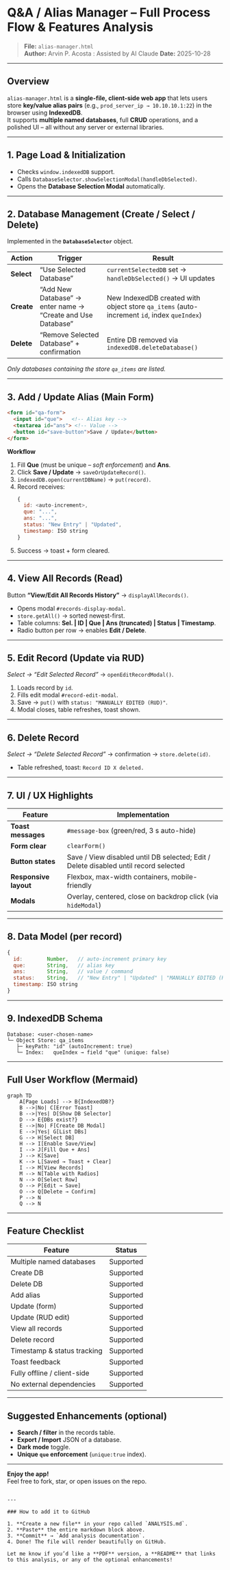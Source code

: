 # Q&A / Alias Manager – Full Process Flow & Features Analysis

> **File:** `alias-manager.html`  
> **Author:** Arvin P. Acosta : Assisted by AI Claude
> **Date:** 2025-10-28  

---

## Overview

`alias-manager.html` is a **single-file, client-side web app** that lets users store **key/value alias pairs** (e.g., `prod_server_ip → 10.10.10.1:22`) in the browser using **IndexedDB**.  
It supports **multiple named databases**, full **CRUD** operations, and a polished UI – all without any server or external libraries.

---

## 1. Page Load & Initialization

<body onload="init()">

* Checks `window.indexedDB` support.  
* Calls `DatabaseSelector.showSelectionModal(handleDbSelected)`.  
* Opens the **Database Selection Modal** automatically.

---

## 2. Database Management (Create / Select / Delete)

Implemented in the **`DatabaseSelector`** object.

| Action | Trigger | Result |
|--------|---------|--------|
| **Select** | “Use Selected Database” | `currentSelectedDB` set → `handleDbSelected()` → UI updates |
| **Create** | “Add New Database” → enter name → “Create and Use Database” | New IndexedDB created with object store `qa_items` (auto-increment `id`, index `queIndex`) |
| **Delete** | “Remove Selected Database” + confirmation | Entire DB removed via `indexedDB.deleteDatabase()` |

*Only databases containing the store `qa_items` are listed.*

---

## 3. Add / Update Alias (Main Form)

```html
<form id="qa-form">
  <input id="que">   <!-- Alias key -->
  <textarea id="ans"> <!-- Value -->
  <button id="save-button">Save / Update</button>
</form>
```

**Workflow**

1. Fill **Que** (must be unique – *soft enforcement*) and **Ans**.  
2. Click **Save / Update** → `saveOrUpdateRecord()`.  
3. `indexedDB.open(currentDBName)` → `put(record)`.  
4. Record receives:
   ```js
   {
     id: <auto-increment>,
     que: "...",
     ans: "...",
     status: "New Entry" | "Updated",
     timestamp: ISO string
   }
   ```
5. Success → toast + form cleared.

---

## 4. View All Records (Read)

Button **“View/Edit All Records History”** → `displayAllRecords()`.

* Opens modal `#records-display-modal`.  
* `store.getAll()` → sorted newest-first.  
* Table columns: **Sel. | ID | Que | Ans (truncated) | Status | Timestamp**.  
* Radio button per row → enables **Edit / Delete**.

---

## 5. Edit Record (Update via RUD)

*Select → “Edit Selected Record”* → `openEditRecordModal()`.

1. Loads record by `id`.  
2. Fills edit modal `#record-edit-modal`.  
3. Save → `put()` with `status: "MANUALLY EDITED (RUD)"`.  
4. Modal closes, table refreshes, toast shown.

---

## 6. Delete Record

*Select → “Delete Selected Record”* → confirmation → `store.delete(id)`.

* Table refreshed, toast: `Record ID X deleted.`

---

## 7. UI / UX Highlights

| Feature | Implementation |
|---------|----------------|
| **Toast messages** | `#message-box` (green/red, 3 s auto-hide) |
| **Form clear** | `clearForm()` |
| **Button states** | Save / View disabled until DB selected; Edit / Delete disabled until record selected |
| **Responsive layout** | Flexbox, max-width containers, mobile-friendly |
| **Modals** | Overlay, centered, close on backdrop click (via `hideModal`) |

---

## 8. Data Model (per record)

```js
{
  id:        Number,   // auto-increment primary key
  que:       String,   // alias key
  ans:       String,   // value / command
  status:    String,   // "New Entry" | "Updated" | "MANUALLY EDITED (RUD)"
  timestamp: ISO string
}
```

---

## 9. IndexedDB Schema

```
Database: <user-chosen-name>
└─ Object Store: qa_items
   ├─ keyPath: "id" (autoIncrement: true)
   └─ Index:   queIndex → field "que" (unique: false)
```

---

## Full User Workflow (Mermaid)

```mermaid
graph TD
    A[Page Loads] --> B{IndexedDB?}
    B -->|No| C[Error Toast]
    B -->|Yes| D[Show DB Selector]
    D --> E{DBs exist?}
    E -->|No| F[Create DB Modal]
    E -->|Yes| G[List DBs]
    G --> H[Select DB]
    H --> I[Enable Save/View]
    I --> J[Fill Que + Ans]
    J --> K[Save]
    K --> L[Saved → Toast + Clear]
    I --> M[View Records]
    M --> N[Table with Radios]
    N --> O[Select Row]
    O --> P[Edit → Save]
    O --> Q[Delete → Confirm]
    P --> N
    Q --> N
```

---

## Feature Checklist

| Feature | Status |
|---------|--------|
| Multiple named databases | Supported |
| Create DB | Supported |
| Delete DB | Supported |
| Add alias | Supported |
| Update (form) | Supported |
| Update (RUD edit) | Supported |
| View all records | Supported |
| Delete record | Supported |
| Timestamp & status tracking | Supported |
| Toast feedback | Supported |
| Fully offline / client-side | Supported |
| No external dependencies | Supported |

---

## Suggested Enhancements (optional)

* **Search / filter** in the records table.  
* **Export / Import** JSON of a database.  
* **Dark mode** toggle.  
* **Unique `que` enforcement** (`unique:true` index).  

---

**Enjoy the app!**  
Feel free to fork, star, or open issues on the repo.
```

---

### How to add it to GitHub

1. **Create a new file** in your repo called `ANALYSIS.md`.  
2. **Paste** the entire markdown block above.  
3. **Commit** → `Add analysis documentation`.  
4. Done! The file will render beautifully on GitHub.

Let me know if you’d like a **PDF** version, a **README** that links to this analysis, or any of the optional enhancements!
